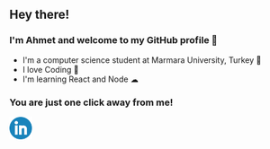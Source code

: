 ## Hey there!

### I'm Ahmet and welcome to my GitHub profile 👋

- I'm a computer science student at Marmara University, Turkey 🏫
- I love Coding 🚀
- I'm learning React and Node ☁

### You are just one click away from me!

<a href="https://www.linkedin.com/in/ahmet-kurt-ce/">
    <img src="linkedin.png" width="40px" height="40px">
</a>
